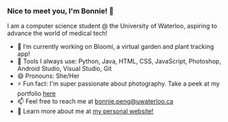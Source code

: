 ### Nice to meet you, I'm Bonnie! 👋

I am a computer science student @ the University of Waterloo, aspiring to advance the world of medical tech!

- 🌱 I’m currently working on Bloomi, a virtual garden and plant tracking app!
- 💬 Tools I always use: Python, Java, HTML, CSS, JavaScript, Photoshop, Android Studio, Visual Studio, Git
- 😄 Pronouns: She/Her
- ⚡ Fun fact: I'm super passionate about photography. Take a peek at my portfolio [here](https://bonniepeng.com/photography.html)
- 📫 Feel free to reach me at bonnie.peng@uwaterloo.ca
- 👯 Learn more about me at [my personal website!](https://bonniepeng.com/)



<!--
**bonniepeng2002/bonniepeng2002** is a ✨ _special_ ✨ repository because its `README.md` (this file) appears on your GitHub profile.

Here are some ideas to get you started:

- 🔭 I’m currently working on ...
- 👯 I’m looking to collaborate on ...
- 🤔 I’m looking for help with ...
-->
